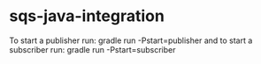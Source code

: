 # sqs-java-integration

To start a publisher run: gradle run -Pstart=publisher
 and to start a subscriber run: gradle run -Pstart=subscriber

